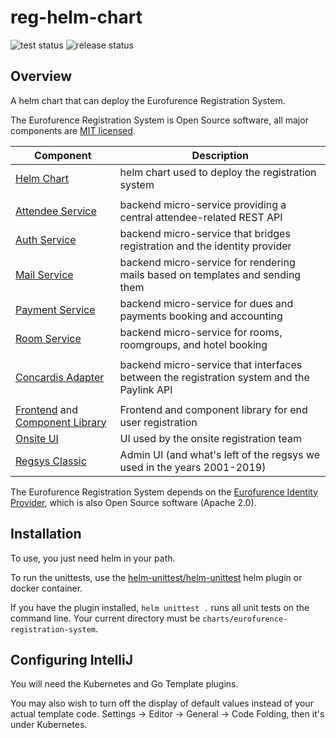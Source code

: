 # reg-helm-chart

<img src="https://github.com/eurofurence/reg-helm-chart/actions/workflows/helm-unit-tests.yml/badge.svg" alt="test status"/>
<img src="https://github.com/eurofurence/reg-helm-chart/actions/workflows/helm-chart-release.yml/badge.svg" alt="release status"/>

## Overview

A helm chart that can deploy the Eurofurence Registration System.

The Eurofurence Registration System is Open Source software, 
all major components are [MIT licensed](https://github.com/eurofurence/reg-helm-chart/blob/main/LICENSE).

| Component                                                                                                                             | Description                                                                               |
|---------------------------------------------------------------------------------------------------------------------------------------|-------------------------------------------------------------------------------------------|
| [Helm Chart](https://github.com/eurofurence/reg-helm-chart)                                                                           | helm chart used to deploy the registration system                                         |
|                                                                                                                                       |                                                                                           |
| [Attendee Service](https://github.com/eurofurence/reg-attendee-service)                                                               | backend micro-service providing a central attendee-related REST API                       |
| [Auth Service](https://github.com/eurofurence/reg-auth-service)                                                                       | backend micro-service that bridges registration and the identity provider                 |
| [Mail Service](https://github.com/eurofurence/reg-mail-service)                                                                       | backend micro-service for rendering mails based on templates and sending them             |
| [Payment Service](https://github.com/eurofurence/reg-payment-service)                                                                 | backend micro-service for dues and payments booking and accounting                        |
| [Room Service](https://github.com/eurofurence/reg-payment-service)                                                                    | backend micro-service for rooms, roomgroups, and hotel booking                            |
|                                                                                                                                       |                                                                                           |
| [Concardis Adapter](https://github.com/eurofurence/reg-payment-cncrd-adapter)                                                         | backend micro-service that interfaces between the registration system and the Paylink API |
|                                                                                                                                       |                                                                                           |
| [Frontend](https://github.com/eurofurence/reg-frontend) and [Component Library](https://github.com/eurofurence/reg-component-library) | Frontend and component library for end user registration                                  |
| [Onsite UI](https://github.com/eurofurence/reg-onsite-ui)                                                                             | UI used by the onsite registration team                                                   |
| [Regsys Classic](https://github.com/eurofurence/reg-regsys-classic)                                                                   | Admin UI (and what's left of the regsys we used in the years 2001-2019)                   |

The Eurofurence Registration System depends on the [Eurofurence Identity Provider](https://github.com/Thiritin/identity),
which is also Open Source software (Apache 2.0).

## Installation

To use, you just need helm in your path.

To run the unittests, use the [helm-unittest/helm-unittest](https://github.com/helm-unittest/helm-unittest) helm plugin or docker container.

If you have the plugin installed, `helm unittest .` runs all unit tests on the command line.
Your current directory must be `charts/eurofurence-registration-system`.

## Configuring IntelliJ

You will need the Kubernetes and Go Template plugins. 

You may also wish to turn off the display of default values instead of
your actual template code. 
Settings -> Editor -> General -> Code Folding, then it's under Kubernetes.
